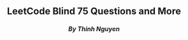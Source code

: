 <div align="center">
 <h2>LeetCode Blind 75 Questions and More</h2>
 <h5>By Thinh Nguyen</h5>
</div>